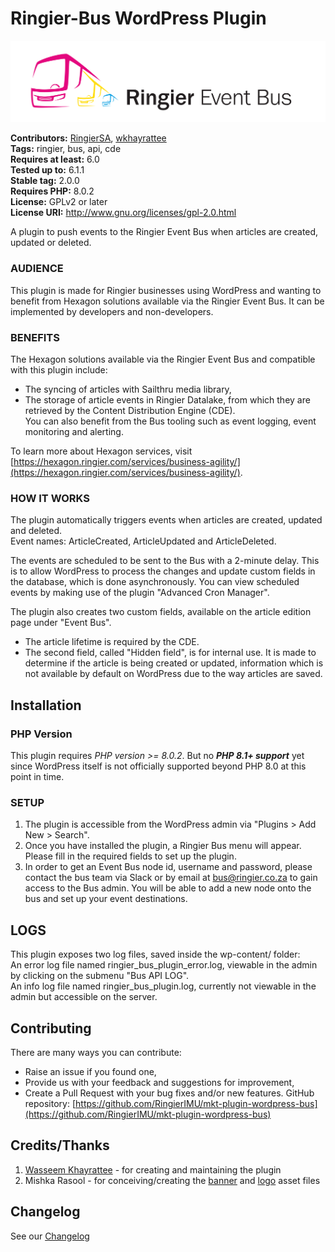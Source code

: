 # Ringier-Bus WordPress Plugin #

![ringier bus banner](assets/banner.png)

**Contributors:** [RingierSA](https://profiles.wordpress.org/ringier/), [wkhayrattee](https://profiles.wordpress.org/wkhayrattee/)  
**Tags:** ringier, bus, api, cde   
**Requires at least:** 6.0  
**Tested up to:** 6.1.1  
**Stable tag:** 2.0.0  
**Requires PHP:** 8.0.2  
**License:** GPLv2 or later  
**License URI:** http://www.gnu.org/licenses/gpl-2.0.html  

A plugin to push events to the Ringier Event Bus when articles are created, updated or deleted.

### AUDIENCE

This plugin is made for Ringier businesses using WordPress and wanting to benefit from Hexagon solutions available via the Ringier Event Bus. It can be implemented by developers and non-developers.

### BENEFITS

The Hexagon solutions available via the Ringier Event Bus and compatible with this plugin include:  
- The syncing of articles with Sailthru media library,  
- The storage of article events in Ringier Datalake, from which they are retrieved by the Content Distribution Engine (CDE).  
You can also benefit from the Bus tooling such as event logging, event monitoring and alerting.

To learn more about Hexagon services, visit [https://hexagon.ringier.com/services/business-agility/](https://hexagon.ringier.com/services/business-agility/).


### HOW IT WORKS

The plugin automatically triggers events when articles are created, updated and deleted.  
Event names: ArticleCreated, ArticleUpdated and ArticleDeleted.

The events are scheduled to be sent to the Bus with a 2-minute delay. This is to allow WordPress to process the changes and update custom fields in the database, which is done asynchronously. You can view scheduled events by making use of the plugin "Advanced Cron Manager".

The plugin also creates two custom fields, available on the article edition page under "Event Bus".  
- The article lifetime is required by the CDE.  
- The second field, called "Hidden field", is for internal use. It is made to determine if the article is being created or updated, information which is not available by default on WordPress due to the way articles are saved.

## Installation ##

### PHP Version

This plugin requires *PHP version >= 8.0.2*.
But no ***PHP 8.1+ support*** yet since WordPress itself is not officially supported beyond PHP 8.0 at this point in time.


### SETUP

1. The plugin is accessible from the WordPress admin via "Plugins > Add New > Search".  
2. Once you have installed the plugin, a Ringier Bus menu will appear. Please fill in the required fields to set up the plugin.  
3. In order to get an Event Bus node id, username and password, please contact the bus team via Slack or by email at bus@ringier.co.za to gain access to the Bus admin.   You will be able to add a new node onto the bus and set up your event destinations.

## LOGS

This plugin exposes two log files, saved inside the wp-content/ folder:  
An error log file named ringier_bus_plugin_error.log, viewable in the admin by clicking on the submenu "Bus API LOG".  
An info log file named ringier_bus_plugin.log, currently not viewable in the admin but accessible on the server.

## Contributing ##

There are many ways you can contribute:  
- Raise an issue if you found one,  
- Provide us with your feedback and suggestions for improvement,  
- Create a Pull Request with your bug fixes and/or new features. GitHub repository: [https://github.com/RingierIMU/mkt-plugin-wordpress-bus](https://github.com/RingierIMU/mkt-plugin-wordpress-bus)

## Credits/Thanks ##

1) [Wasseem Khayrattee](https://github.com/wkhayrattee) - for creating and maintaining the plugin  
2) Mishka Rasool - for conceiving/creating the [banner](assets/banner.png) and [logo](assets/logo.png) asset files

## Changelog ##

See our [Changelog](CHANGELOG.md)
